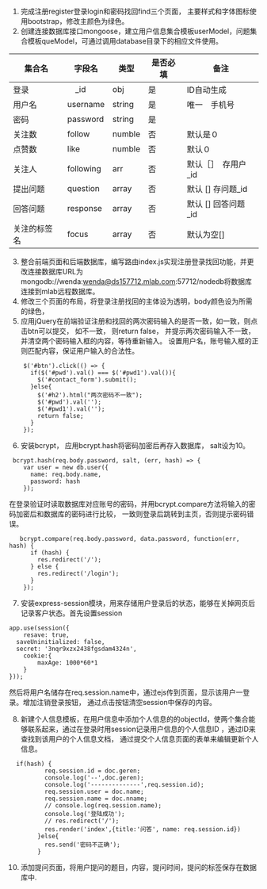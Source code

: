 ### 

1. 完成注册register登录login和密码找回find三个页面， 主要样式和字体图标使用bootstrap，修改主颜色为绿色。
2. 创建连接数据库接口mongoose，建立用户信息集合模板userModel，问题集合模板queModel，可通过调用database目录下的相应文件使用。

集合名 | 字段名 |类型|是否必填|备注
----|----|-----|--|-----|
登录　|　_id　|obj|是|ID自动生成
用户名　|username |string|是|唯一　手机号
密码|password |string|是|　 
 关注数|follow|numble|否|默认是０
 点赞数|like|numble|否|默认０
 关注人|following|arr|否|默认［］　存用户_id
 提出问题|question|array|否|默认 [] 存问题_id
 回答问题|response|array|否|默认 [] 回答问题_id
 关注的标签名|focus|array|否|默认为空[]
3. 整合前端页面和后端数据库，编写路由index.js实现注册登录找回功能，并更改连接数据库URL为mongodb://wenda:wenda@ds157712.mlab.com:57712/nodedb将数据库连接到mlab远程数据库。
4. 修改三个页面的布局，将登录注册找回的主体设为透明，body颜色设为所需的绿色，
5. 应用jQuery在前端验证注册和找回的两次密码输入的是否一致，如一致，则点击btn可以提交， 如不一致， 则return false， 并提示两次密码输入不一致，并清空两个密码输入框的内容，等待重新输入。
设置用户名，账号输入框的正则匹配内容，保证用户输入的合法性。
```
    $('#btn').click(() => {
      if($('#pwd').val() === $('#pwd1').val()){
        $('#contact_form').submit();
      }else{
        $('#h2').html("两次密码不一致");
        $('#pwd').val('');
        $('#pwd1').val('');
        return false;
      }
    });
```
6. 安装bcrypt， 应用bcrypt.hash将密码加密后再存入数据库， salt设为10。
```
 bcrypt.hash(req.body.password, salt, (err, hash) => {
    var user = new db.user({
      name: req.body.name,
      password: hash
    });
```
在登录验证时读取数据库对应账号的密码，并用bcrypt.compare方法将输入的密码加密后和数据库的密码进行比较， 一致则登录后跳转到主页，否则提示密码错误。
```
   bcrypt.compare(req.body.password, data.password, function(err, hash) {
      if (hash) {
        res.redirect('/');
      } else {
        res.redirect('/login');
      }
    });
```
7. 安装express-session模块，用来存储用户登录后的状态，能够在关掉网页后记录客户状态。首先设置session
```
app.use(session({
	resave: true,
  saveUninitialized: false,
  secret: '3nqr9xzx2438fgsdam4324n',
	cookie:{
		maxAge: 1000*60*1
	}
}));
```
然后将用户名储存在req.session.name中，通过ejs传到页面，显示该用户一登录。增加注销登录按钮， 通过点击按钮清空session中保存的内容。

8. 新建个人信息模板，在用户信息中添加个人信息的的objectId，使两个集合能够联系起来，通过在登录时用session记录用户信息的个人信息ID ，通过ID来查找到该用户的个人信息文档， 通过提交个人信息页面的表单来编辑更新个人信息。

```
  if(hash) {
          req.session.id = doc.geren;
          console.log('--',doc.geren);
          console.log('--------------',req.session.id);
          req.session.user = doc.name;
          req.session.name = doc.nname;
          // console.log(req.session.name);
          console.log('登陆成功');
          // res.redirect('/');
          res.render('index',{title:'问答', name: req.session.id})
        }else{
          res.send('密码不正确');
        }
```
10. 添加提问页面，将用户提问的题目，内容，提问时间，提问的标签保存在数据库中.

